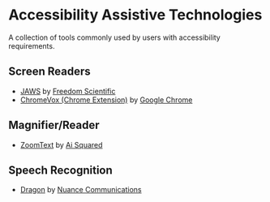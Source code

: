 # Accessibility Assistive Technologies

A collection of tools commonly used by users with accessibility requirements.

## Screen Readers

* [JAWS](http://www.freedomscientific.com/Products/Blindness/JAWS) by [Freedom Scientific](http://www.freedomscientific.com/)
* [ChromeVox (Chrome Extension)](https://chrome.google.com/webstore/detail/chromevox/kgejglhpjiefppelpmljglcjbhoiplfn?hl=en) by [Google Chrome](https://www.google.com/chrome/)

## Magnifier/Reader 

* [ZoomText](https://www.zoomtext.com/) by [Ai Squared](http://www.aisquared.com/)

## Speech Recognition

* [Dragon](http://dragonpro.com.au/assistive-technology/) by [Nuance Communications](http://dragonpro.com.au/about-nuance-communications/)
